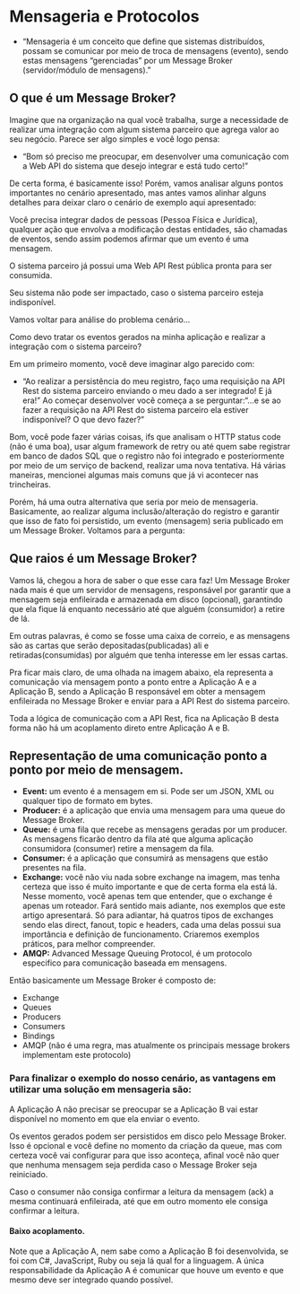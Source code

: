 # Mensageria e Protocolos

- “Mensageria é um conceito que define que sistemas distribuídos, possam se comunicar por meio de troca de mensagens (evento), sendo estas mensagens “gerenciadas” por um Message Broker (servidor/módulo de mensagens).”

## O que é um Message Broker?

Imagine que na organização na qual você trabalha, surge a necessidade de realizar uma integração com algum sistema parceiro que agrega valor ao seu negócio. Parece ser algo simples e você logo pensa:

- “Bom só preciso me preocupar, em desenvolver uma comunicação com a Web API do sistema que desejo integrar e está tudo certo!”

De certa forma, é basicamente isso! Porém, vamos analisar alguns pontos importantes no cenário apresentado, mas antes vamos alinhar alguns detalhes para deixar claro o cenário de exemplo aqui apresentado:

Você precisa integrar dados de pessoas (Pessoa Física e Jurídica), qualquer ação que envolva a modificação destas entidades, são chamadas de eventos, sendo assim podemos afirmar que um evento é uma mensagem.

O sistema parceiro já possui uma Web API Rest pública pronta para ser consumida.

Seu sistema não pode ser impactado, caso o sistema parceiro esteja indisponível.

Vamos voltar para análise do problema cenário…

Como devo tratar os eventos gerados na minha aplicação e realizar a integração com o sistema parceiro?

Em um primeiro momento, você deve imaginar algo parecido com:

- “Ao realizar a persistência do meu registro, faço uma requisição na API Rest do sistema parceiro enviando o meu dado a ser integrado! E já era!”
Ao começar desenvolver você começa a se perguntar:“…e se ao fazer a requisição na API Rest do sistema parceiro ela estiver indisponível? O que devo fazer?”

Bom, você pode fazer várias coisas, ifs que analisam o HTTP status code (não é uma boa), usar algum framework de retry ou até quem sabe registrar em banco de dados SQL que o registro não foi integrado e posteriormente por meio de um serviço de backend, realizar uma nova tentativa. Há várias maneiras, mencionei algumas mais comuns que já vi acontecer nas trincheiras.

Porém, há uma outra alternativa que seria por meio de mensageria. Basicamente, ao realizar alguma inclusão/alteração do registro e garantir que isso de fato foi persistido, um evento (mensagem) seria publicado em um Message Broker. Voltamos para a pergunta:

## Que raios é um Message Broker?

Vamos lá, chegou a hora de saber o que esse cara faz!
Um Message Broker nada mais é que um servidor de mensagens, responsável por garantir que a mensagem seja enfileirada e armazenada em disco (opcional), garantindo que ela fique lá enquanto necessário até que alguém (consumidor) a retire de lá.

Em outras palavras, é como se fosse uma caixa de correio, e as mensagens são as cartas que serão depositadas(publicadas) ali e retiradas(consumidas) por alguém que tenha interesse em ler essas cartas.

Pra ficar mais claro, de uma olhada na imagem abaixo, ela representa a comunicação via mensagem ponto a ponto entre a Aplicação A e a Aplicação B, sendo a Aplicação B responsável em obter a mensagem enfileirada no Message Broker e enviar para a API Rest do sistema parceiro.

Toda a lógica de comunicação com a API Rest, fica na Aplicação B desta forma não há um acoplamento direto entre Aplicação A e B.

## Representação de uma comunicação ponto a ponto por meio de mensagem.

- **Event:** um evento é a mensagem em si. Pode ser um JSON, XML ou qualquer tipo de formato em bytes.
- **Producer:** é a aplicação que envia uma mensagem para uma queue do Message Broker.
- **Queue:** é uma fila que recebe as mensagens geradas por um producer. As mensagens ficarão dentro da fila até que alguma aplicação consumidora (consumer) retire a mensagem da fila.
- **Consumer:** é a aplicação que consumirá as mensagens que estão presentes na fila.
- **Exchange:** você não viu nada sobre exchange na imagem, mas tenha certeza que isso é muito importante e que de certa forma ela está lá. Nesse momento, você apenas tem que entender, que o exchange é apenas um roteador. Fará sentido mais adiante, nos exemplos que este artigo apresentará. Só para adiantar, há quatros tipos de exchanges sendo elas direct, fanout, topic e headers, cada uma delas possui sua importância e definição de funcionamento. Criaremos exemplos práticos, para melhor compreender.
- **AMQP:** Advanced Message Queuing Protocol, é um protocolo especifico para comunicação baseada em mensagens.

Então basicamente um Message Broker é composto de:

- Exchange
- Queues
- Producers
- Consumers
- Bindings
- AMQP (não é uma regra, mas atualmente os principais message brokers implementam este protocolo)

### Para finalizar o exemplo do nosso cenário, as vantagens em utilizar uma solução em mensageria são:

A Aplicação A não precisar se preocupar se a Aplicação B vai estar disponível no momento em que ela enviar o evento.

Os eventos gerados podem ser persistidos em disco pelo Message Broker. Isso é opcional e você define no momento da criação da queue, mas com certeza você vai configurar para que isso aconteça, afinal você não quer que nenhuma mensagem seja perdida caso o Message Broker seja reiniciado.

Caso o consumer não consiga confirmar a leitura da mensagem (ack) a mesma continuará enfileirada, até que em outro momento ele consiga confirmar a leitura.

#### Baixo acoplamento.
Note que a Aplicação A, nem sabe como a Aplicação B foi desenvolvida, se foi com C#, JavaScript, Ruby ou seja lá qual for a linguagem. A única responsabilidade da Aplicação A é comunicar que houve um evento e que mesmo deve ser integrado quando possível.